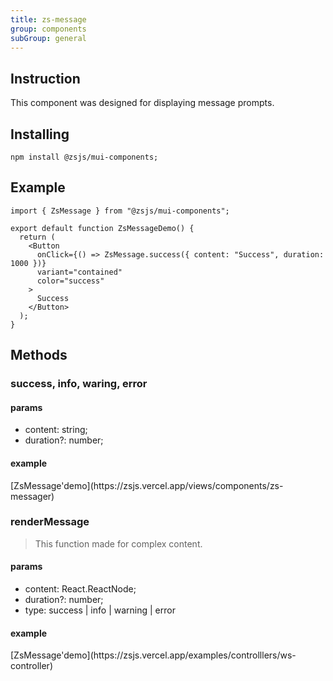 ```yaml
---
title: zs-message
group: components
subGroup: general
---
```


## Instruction

This component was designed for displaying message prompts.

## Installing

`npm install @zsjs/mui-components;`

## Example

```tsx
import { ZsMessage } from "@zsjs/mui-components";

export default function ZsMessageDemo() {
  return (
    <Button
      onClick={() => ZsMessage.success({ content: "Success", duration: 1000 })}
      variant="contained"
      color="success"
    >
      Success
    </Button>
  );
}
```

## Methods

### success, info, waring, error

> 

#### params

- content: string;
- duration?: number;

#### example

<Demo src="./demo.tsx" />
[ZsMessage'demo](https://zsjs.vercel.app/views/components/zs-messager)

### renderMessage

> This function made for complex content.

#### params

- content: React.ReactNode;
- duration?: number;
- type: success | info | warning | error

#### example

<Demo src="./render-message-demo.tsx" />
[ZsMessage'demo](https://zsjs.vercel.app/examples/controlllers/ws-controller)
